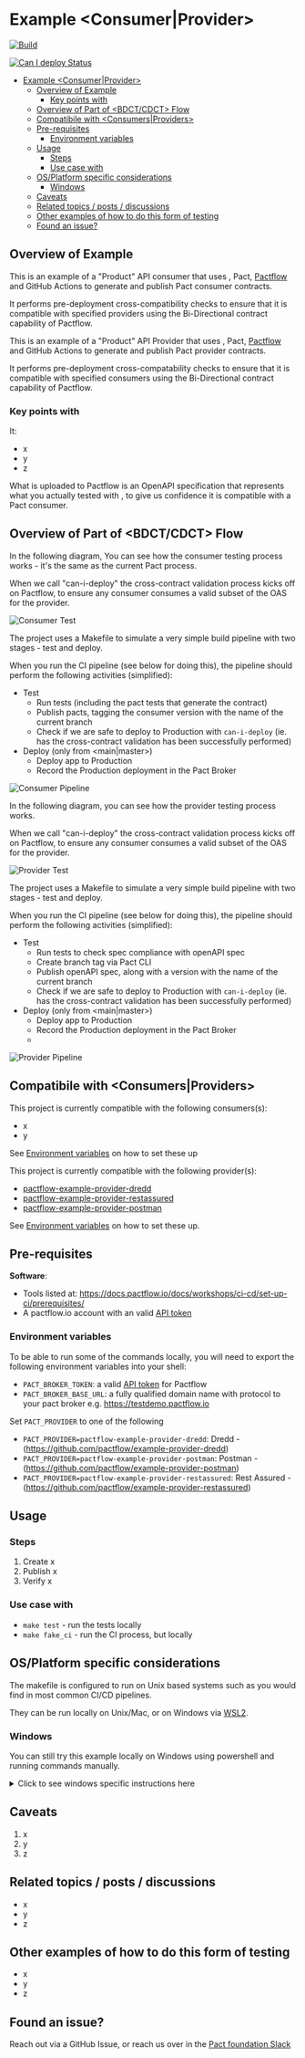 # Example <Language> <Tool> <Consumer|Provider>

<!-- Build Badge -->

[![Build](https://github.com/pactflow/<repo>/actions/workflows/build.yml/badge.svg)](https://github.com/pactflow/<repo>/actions/workflows/build.yml)

<!-- Can I Deploy Badge -->

[![Can I deploy Status](https://testdemo.pactflow.io/pacticipants/<repo>/branches/main/latest-version/can-i-deploy/to-environment/production/badge)](https://testdemo.pactflow.io/pacticipants/<repo>/branches/main/latest-version/can-i-deploy/to-environment/production/badge)

- [Example <Language> <Tool> <Consumer|Provider>](#example-language-tool-consumerprovider)
  - [Overview of Example](#overview-of-example)
    - [Key points with <Tool>](#key-points-with-tool)
  - [Overview of Part of <BDCT/CDCT> Flow](#overview-of-part-of-bdctcdct-flow)
  - [Compatibile with <Consumers|Providers>](#compatibile-with-consumersproviders)
  - [Pre-requisites](#pre-requisites)
    - [Environment variables](#environment-variables)
  - [Usage](#usage)
    - [Steps](#steps)
    - [Use case with <Tool>](#use-case-with-tool)
  - [OS/Platform specific considerations](#osplatform-specific-considerations)
    - [Windows](#windows)
  - [Caveats](#caveats)
  - [Related topics / posts / discussions](#related-topics--posts--discussions)
  - [Other examples of how to do this form of testing](#other-examples-of-how-to-do-this-form-of-testing)
  - [Found an issue?](#found-an-issue)

## Overview of Example

<!-- Consumer Overview -->

This is an example of a <language> "Product" API consumer that uses <tool>, Pact, [Pactflow](https://pactflow.io) and GitHub Actions to generate and publish Pact consumer contracts.

It performs pre-deployment cross-compatibility checks to ensure that it is compatible with specified providers using the Bi-Directional contract capability of Pactflow.

<!-- Provider Overview -->

This is an example of a <language> "Product" API Provider that uses <tool>, Pact, [Pactflow](https://pactflow.io) and GitHub Actions to generate and publish Pact provider contracts.

It performs pre-deployment cross-compatability checks to ensure that it is compatible with specified consumers using the Bi-Directional contract capability of Pactflow.

### Key points with <Tool>

It:

- x
- y
- z

What is uploaded to Pactflow is an OpenAPI specification that represents what you actually tested with <tool>, to give us confidence it is compatible with a Pact consumer.

## Overview of Part of <BDCT/CDCT> Flow


<!-- Consumer Overview -->

In the following diagram, You can see how the consumer testing process works - it's the same as the current Pact process.

When we call "can-i-deploy" the cross-contract validation process kicks off on Pactflow, to ensure any consumer consumes a valid subset of the OAS for the provider.

![Consumer Test](docs/consumer-scope.png "Consumer Test")


The project uses a Makefile to simulate a very simple build pipeline with two stages - test and deploy.

When you run the CI pipeline (see below for doing this), the pipeline should perform the following activities (simplified):

* Test
  * Run tests (including the pact tests that generate the contract)
  * Publish pacts, tagging the consumer version with the name of the current branch
  * Check if we are safe to deploy to Production with `can-i-deploy` (ie. has the cross-contract validation has been successfully performed)
* Deploy (only from <main|master>)
  * Deploy app to Production
  * Record the Production deployment in the Pact Broker

![Consumer Pipeline](docs./../docs/consumer-pipeline.png "Consumer Pipeline")

<!-- Provider Overview -->

In the following diagram, you can see how the provider testing process works.

When we call "can-i-deploy" the cross-contract validation process kicks off on Pactflow, to ensure any consumer consumes a valid subset of the OAS for the provider.

![Provider Test](docs/provider-scope.png "Provider Test")

The project uses a Makefile to simulate a very simple build pipeline with two stages - test and deploy.

When you run the CI pipeline (see below for doing this), the pipeline should perform the following activities (simplified):

* Test
  * Run tests to check spec compliance with openAPI spec
  * Create branch tag via Pact CLI
  * Publish openAPI spec, along with a version with the name of the current branch
  * Check if we are safe to deploy to Production with `can-i-deploy` (ie. has the cross-contract validation has been successfully performed)
* Deploy (only from <main|master>)
  * Deploy app to Production
  * Record the Production deployment in the Pact Broker
  * 

![Provider Pipeline](docs/provider-pipeline.png "Provider Pipeline")


## Compatibile with <Consumers|Providers>

<!-- Consumer Compatability -->

This project is currently compatible with the following consumers(s):

* x
* y

See [Environment variables](#environment-variables) on how to set these up
  

<!-- Provider Compatability -->

This project is currently compatible with the following provider(s):

* [pactflow-example-provider-dredd](https://github.com/pactflow/example-provider-dredd)
* [pactflow-example-provider-restassured](https://github.com/pactflow/example-provider-restassured)
* [pactflow-example-provider-postman](https://github.com/pactflow/example-provider-postman)

See [Environment variables](#environment-variables) on how to set these up.
  
## Pre-requisites

**Software**:

- Tools listed at: https://docs.pactflow.io/docs/workshops/ci-cd/set-up-ci/prerequisites/
- A pactflow.io account with an valid [API token](https://docs.pactflow.io/docs/getting-started/#configuring-your-api-token)

### Environment variables

To be able to run some of the commands locally, you will need to export the following environment variables into your shell:

- `PACT_BROKER_TOKEN`: a valid [API token](https://docs.pactflow.io/docs/getting-started/#configuring-your-api-token) for Pactflow
- `PACT_BROKER_BASE_URL`: a fully qualified domain name with protocol to your pact broker e.g. https://testdemo.pactflow.io

<!-- CONSUMER env vars -->

Set `PACT_PROVIDER` to one of the following

- `PACT_PROVIDER=pactflow-example-provider-dredd`: Dredd - (https://github.com/pactflow/example-provider-dredd)
- `PACT_PROVIDER=pactflow-example-provider-postman`: Postman - (https://github.com/pactflow/example-provider-postman)
- `PACT_PROVIDER=pactflow-example-provider-restassured`:  Rest Assured - (https://github.com/pactflow/example-provider-restassured)

## Usage

### Steps

1. Create x
2. Publish x
3. Verify x

### Use case with <Tool>

* `make test` - run the tests locally
* `make fake_ci` - run the CI process, but locally

## OS/Platform specific considerations

The makefile is configured to run on Unix based systems such as you would find in most common CI/CD pipelines. 

They can be run locally on Unix/Mac, or on Windows via [WSL2](https://docs.microsoft.com/en-us/windows/wsl/install). 

### Windows 

You can still try this example locally on Windows using powershell and running commands manually. 

<details>
  <summary>Click to see windows specific instructions here</summary>


  These will be the same commands that are used in the makefile with a few manual tweaks.

1. Make sure you have set all of the environment variables, in powershell they can be set like so.

    ```
     $env:GIT_BRANCH="main"
    ```

  1. Publish the pact that was generated. The step uses the pact-cli docker image to publish the pact to your pactflow account.
  The path for `<path_to_project_root>` needs to be converted from Windows paths to UNIX ones as the Docker container is using UNIX. Either hard code this or set it as another environment variable.

      `C:\Users\Person\Documents\example-bi-directional-consumer-dotnet` 
      
      becomes
      
      `/c/Users/Candy/Documents/Pactflow/example-bi-directional-consumer-dotnet`

      $env:VARIABLE_NAME refers to the environment variables in windows.

      ```
      docker run --rm -v <path_to_project_root>:<path_to_project_root> -e PACT_BROKER_BASE_URL -e PACT_BROKER_TOKEN pactfoundation/pact-cli publish <path_to_pacts_folder> --consumer-app-version $env:GIT_COMMIT --tag $env:GIT_BRANCH

      ```

  4. Check can-i-deploy to see if your provider is compatible with your pact.

      ```
      docker run --rm -v <path_to_project_root>:<path_to_project_root> -e PACT_BROKER_BASE_URL -e PACT_BROKER_TOKEN pactfoundation/pact-cli  broker can-i-deploy --pacticipant pactflow-example-bi-directional-consumer-dotnet --version $env:GIT_COMMIT --to-environment production  --retry-while-unknown 0 --retry-interval 10
      ```

5. Have a look at what other commands are available in the Makefile. All of them can be ran locally from Powershell by changing the windows paths to UNIX and replacing the environment variable references. Any variable referenced as `${VARIABLE}` can be changed to `$env:VARIABLE` to reference environment variables in Powershell.

</details>


## Caveats

1. x
2. y
3. z

## Related topics / posts / discussions

- x
- y
- z

## Other examples of how to do this form of testing

- x
- y
- z

## Found an issue?

Reach out via a GitHub Issue, or reach us over in the [Pact foundation Slack](pact.slack.io)
